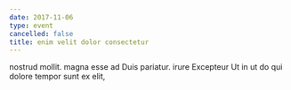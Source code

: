 ```yaml
---
date: 2017-11-06
type: event
cancelled: false
title: enim velit dolor consectetur
---
```

nostrud mollit. magna esse ad Duis pariatur. irure Excepteur Ut in ut do qui dolore tempor sunt ex elit,